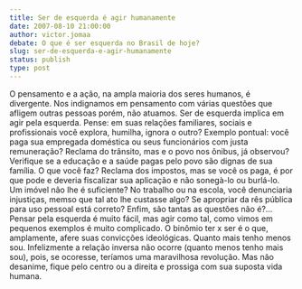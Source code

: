```yaml
---
title: Ser de esquerda é agir humanamente
date: 2007-08-10 21:00:00
author: victor.jomaa
debate: O que é ser esquerda no Brasil de hoje?
slug: ser-de-esquerda-e-agir-humanamente
status: publish 
type: post
---
```


O pensamento e a ação, na ampla maioria dos seres humanos, é divergente. Nos indignamos em pensamento com várias questões que afligem outras pessoas porém, não atuamos. Ser de esquerda implica em agir pela esquerda. Pense: em suas relações familiares, sociais e profissionais você explora, humilha, ignora o outro? Exemplo pontual: você paga sua empregada doméstica ou seus funcionários com justa remuneração? Reclama do trânsito, mas e o povo nos ônibus, já observou? Verifique se a educação e a saúde pagas pelo povo são dignas de sua família. O que você faz? Reclama dos impostos, mas se você os paga, é por que pode e deveria fiscalizar sua aplicação e não sonegà-lo ou burlá-lo. Um imóvel não lhe é suficiente? No trabalho ou na escola, você denunciaria injustiças, memso que tal ato lhe custasse algo? Se apropriar da rês pública para uso pessoal está correto? Enfim, são tantas as questões não é?... Pensar pela esquerda é muito fácil, mas agir como tal, como vimos em pequenos exemplos é muito complicado. O binômio ter x ser é o que, amplamente, afere suas convicções ideológicas. Quanto mais tenho menos sou. Infelizmente a relação inversa não ocorre (quanto menos tenho mais sou), pois, se ocoresse, teríamos uma maravilhosa revolução. Mas não desanime, fique pelo centro ou a direita e prossiga com sua suposta vida humana.
